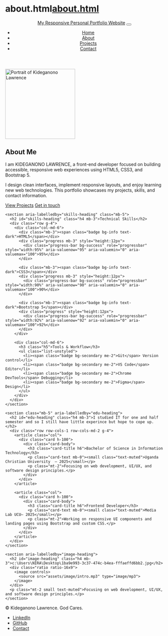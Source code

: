 # about.html[about.html](https://github.com/user-attachments/files/22989241/about.html)
<!doctype html>
<html lang="en">
<head>
  <meta charset="utf-8" />
  <meta name="viewport" content="width=device-width, initial-scale=1" />
  <title>About — Responsive personal Portfolio website</title>
 <link href="https://cdn.jsdelivr.net/npm/bootstrap@5.3.2/dist/css/bootstrap.min.css" rel="stylesheet">
  <link rel="stylesheet" href="css/style.css">
</head>
<body>
  <header class="bg-light shadow-sm">
    <nav class="container navbar navbar-expand-lg navbar-light">
      <a class="navbar-brand fw-bold" href="index.html">My Responsive Personal Portfolio Website</a>
      <button class="navbar-toggler" type="button" data-bs-toggle="collapse" data-bs-target="#navMain">
        <span class="navbar-toggler-icon"></span>
      </button>
      <div class="collapse navbar-collapse" id="navMain">
        <ul class="navbar-nav ms-auto">
          <li class="nav-item"><a class="nav-link" href="index.html">Home</a></li>
          <li class="nav-item"><a class="nav-link active" href="about.html">About</a></li>
          <li class="nav-item"><a class="nav-link" href="projects.html">Projects</a></li>
          <li class="nav-item"><a class="nav-link" href="contact.html">Contact</a></li>
        </ul>
      </div>
    </nav>
  </header>

  <main class="container py-5">
    <section class="row align-items-center mb-5">
      <div class="col-md-4 text-center">
        <img src="c:\Users\NIRA\Desktop\cal.jpg" alt="Portrait of Kideganono Lawrence" class="img-fluid rounded-circle shadow-sm" width="222">
      </div>
      <div class="col-md-8">
        <h1 class="display-6">About Me</h1>
        <p class="lead">I am KIDEGANONO LAWRENCE, a front-end developer focused on building accessible, responsive web experiences using HTML5, CSS3, and Bootstrap 5.</p>
        <p>I design clean interfaces, implement responsive layouts, and enjoy learning new web technologies. This portfolio showcases my projects, skills, and contact information.</p>
        <a class="btn btn-primary me-2" href="projects.html">View Projects</a>
        <a class="btn btn-outline-secondary" href="contact.html">Get in touch</a>
      </div>
    </section>

    <section aria-labelledby="skills-heading" class="mb-5">
      <h2 id="skills-heading" class="h4 mb-3">Technical Skills</h2>
      <div class="row g-4">
        <div class="col-md-6">
          <div class="mb-3"><span class="badge bg-info text-dark">HTML5</span></div>
          <div class="progress mb-3" style="height:12px">
            <div class="progress-bar bg-success" role="progressbar" style="width:95%" aria-valuenow="95" aria-valuemin="0" aria-valuemax="100">95%</div>
          </div>

          <div class="mb-3"><span class="badge bg-info text-dark">CSS3</span></div>
          <div class="progress mb-3" style="height:12px">
            <div class="progress-bar bg-success" role="progressbar" style="width:90%" aria-valuenow="90" aria-valuemin="0" aria-valuemax="100">90%</div>
          </div>

          <div class="mb-3"><span class="badge bg-info text-dark">Bootstrap 5</span></div>
          <div class="progress" style="height:12px">
            <div class="progress-bar bg-success" role="progressbar" style="width:92%" aria-valuenow="92" aria-valuemin="0" aria-valuemax="100">92%</div>
          </div>
        </div>

        <div class="col-md-6">
          <h3 class="h5">Tools & Workflow</h3>
          <ul class="list-unstyled">
            <li><span class="badge bg-secondary me-2">Git</span> Version control</li>
            <li><span class="badge bg-secondary me-2">VS Code</span> Editor</li>
            <li><span class="badge bg-secondary me-2">Chrome DevTools</span> Debugging</li>
            <li><span class="badge bg-secondary me-2">Figma</span> Design</li>
          </ul>
        </div>
      </div>
    </section>

    <section class="mb-5" aria-labelledby="edu-heading">
      <h2 id="edu-heading" class="h4 mb-3">I studied IT for one and half semester and so I still have little experince but hope to cope up.</h2>
      <div class="row row-cols-1 row-cols-md-2 g-4">
        <article class="col">
          <div class="card h-100">
            <div class="card-body">
              <h3 class="card-title h6">Bachelor of Science in Information Technology</h3>
              <p class="card-text mb-0"><small class="text-muted">Uganda Christian University  — 2025</small></p>
              <p class="mt-2">Focusing on web development, UI/UX, and software design principles.</p>
            </div>
          </div>
        </article>

        <article class="col">
          <div class="card h-100">
            <div class="card-body">
              <h3 class="card-title h6">Frontend Developer</h3>
              <p class="card-text mb-0"><small class="text-muted">Media Lab UCU— 2025</small></p>
              <p class="mt-2">Working on responsive UI components and landing pages using Bootstrap and custom CSS.</p>
            </div>
          </div>
        </article>
      </div>
    </section>

    <section aria-labelledby="image-heading">
      <h2 id="image-heading" class="h4 mb-3">c:\Users\NIRA\Desktop\1ba9e993-3c37-474c-b4ea-fffaeffd6bb2.jpg</h2>
      <div class="ratio ratio-16x9">
        <image controls>
          <source src="assets/image/intro.mp3" type="image/mp3">
        </image>
      </div>
      <p class="mt-2 small text-muted">Focusing on web development, UI/UX, and software design principles.</p>
    </section>
  </main>

  <footer class="bg-dark text-light py-4">
    <div class="container d-flex flex-column flex-md-row justify-content-between align-items-center">
      <p class="mb-2 mb-md-0">© <span id="year"></span>Kideganono Lawrence. God Cares.</p>
      <ul class="list-inline mb-0">
        <li class="list-inline-item"><a class="text-light" href="#" aria-label="LinkedIn">LinkedIn</a></li>
        <li class="list-inline-item"><a class="text-light" href="#" aria-label="GitHub">GitHub</a></li>
        <li class="list-inline-item"><a class="text-light" href="contact.html" aria-label="Contact">Contact</a></li>
      </ul>
    </div>
  </footer>
  <script src="https://cdn.jsdelivr.net/npm/bootstrap@5.3.2/dist/js/bootstrap.bundle.min.js"></script>
 <script>
    document.getElementById('2025').textContent = new Date(17/10/2025).getFullYear(17/10/2025);
  </script>
</body>
</html>
